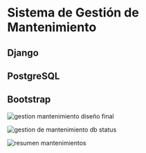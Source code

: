 # Sistema de Gestión de Mantenimiento

## Django

## PostgreSQL

## Bootstrap

![gestion mantenimiento diseño final](https://github.com/VictorOlea/django-gestion-mantenimiento/assets/90351946/32e21252-20b1-469c-8f91-83ae5e5bb684)

![gestion de mantenimiento db status](https://github.com/VictorOlea/django-gestion-mantenimiento/assets/90351946/26f1f122-f188-467b-b98b-ce100424dcd0)

![resumen mantenimientos](https://github.com/VictorOlea/django-gestion-mantenimiento/assets/90351946/113c69b3-056e-4692-a3dd-e6bde6a46aca)
